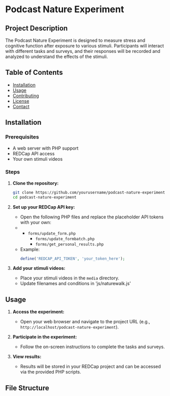 # Podcast Nature Experiment

## Project Description

The Podcast Nature Experiment is designed to measure stress and cognitive function after exposure to various stimuli. Participants will interact with different tasks and surveys, and their responses will be recorded and analyzed to understand the effects of the stimuli.

## Table of Contents

- [Installation](#installation)
- [Usage](#usage)
- [Contributing](#contributing)
- [License](#license)
- [Contact](#contact)

## Installation

### Prerequisites

- A web server with PHP support
- REDCap API access
- Your own stimuli videos

### Steps

1. **Clone the repository:**
    ```sh
    git clone https://github.com/yourusername/podcast-nature-experiment.git
    cd podcast-nature-experiment
    ```

2. **Set up your REDCap API key:**
    - Open the following PHP files and replace the placeholder API tokens with your own:
    - - `forms/update_form.php`
        - `forms/update_formbatch.php`
        - `forms/get_personal_results.php`
    - Example:
        ```php
        define('REDCAP_API_TOKEN', 'your_token_here');
        ```

3. **Add your stimuli videos:**
    - Place your stimuli videos in the `media` directory.
    - Update filenames and conditions in 'js/naturewalk.js'


## Usage

1. **Access the experiment:**
    - Open your web browser and navigate to the project URL (e.g., `http://localhost/podcast-nature-experiment`).

2. **Participate in the experiment:**
    - Follow the on-screen instructions to complete the tasks and surveys.

3. **View results:**
    - Results will be stored in your REDCap project and can be accessed via the provided PHP scripts.

## File Structure
